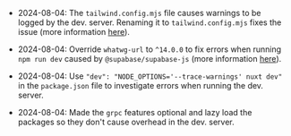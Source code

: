 - 2024-08-04: The `tailwind.config.mjs` file causes warnings to be logged by the dev. server. Renaming it to `tailwind.config.mjs` fixes the issue (more information [here](https://github.com/remix-run/remix/discussions/9461#discussioncomment-9565804)).

- 2024-08-04: Override `whatwg-url` to `^14.0.0` to fix errors when running `npm run dev` caused by `@supabase/supabase-js` (more information [here](https://github.com/supabase/supabase-js/issues/914#issuecomment-1817819840)).

- 2024-08-04: Use `"dev": "NODE_OPTIONS='--trace-warnings' nuxt dev"` in the `package.json` file to investigate errors when running the dev. server.

- 2024-08-04: Made the `grpc` features optional and lazy load the packages so they don't cause overhead in the dev. server.

